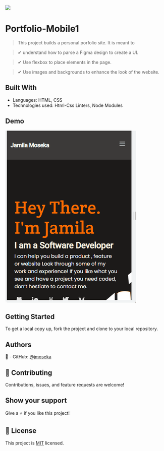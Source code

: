 ![](https://img.shields.io/badge/Microverse-blueviolet)

# Portfolio-Mobile1

> This project builds a personal porfolio site. It is meant to

> ✔ understand how to parse a Figma design to create a UI.

> ✔ Use flexbox to place elements in the page.

> ✔ Use images and backgrounds to enhance the look of the website.

## Built With

- Languages: HTML, CSS
- Technologies used: Html-Css Linters, Node Modules

## Demo

<img src="images/demo-project.gif" alt="portfolio gif">

## Getting Started

To get a local copy up, fork the project and clone to your local repository.

## Authors

👤 - GitHub: [@jmoseka](https://github.com/jmoseka)

## 🤝 Contributing

Contributions, issues, and feature requests are welcome!

## Show your support

Give a ⭐️ if you like this project!

## 📝 License

This project is [MIT](./MIT.md) licensed.
